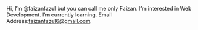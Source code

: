 Hi, I’m @faizanfazul but you can call me only Faizan.
I’m interested in Web Development.
I’m currently learning.
Email Address:faizanfazul6@gmail.com.
